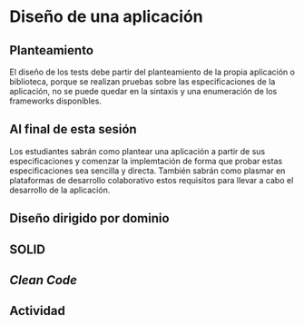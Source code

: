 # Diseño de una aplicación


## Planteamiento

El diseño de los tests debe partir del planteamiento de la propia
aplicación o biblioteca, porque se realizan pruebas sobre las
especificaciones de la aplicación, no se puede quedar en la sintaxis y
una enumeración de los frameworks disponibles.

## Al final de esta sesión

Los estudiantes sabrán como plantear una aplicación a partir de sus
especificaciones y comenzar la implemtación de forma que probar estas
especificaciones sea sencilla y directa. También sabrán como plasmar
en plataformas de desarrollo colaborativo estos requisitos para llevar
a cabo el desarrollo de la aplicación. 


## Diseño dirigido por dominio

## SOLID

## *Clean Code*


## Actividad



